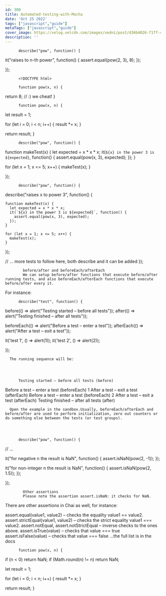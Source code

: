 ```yaml
---
id: 300
title: Automated-testing-with-Mocha
date: 'Oct 25 2022'
tags: ["javascript","guide"]
metaTags: ["javascript","guide"]
cover_image: https://velog.velcdn.com/images/xedni/post/d36b4026-f1ff-498e-b149-99e67a9b8691/title_javascript2.png
description: ''
---
```



      
        
        
          describe("pow", function() {

  it("raises to n-th power", function() {
    assert.equal(pow(2, 3), 8);
  });

});
        
      
      
      
      
        
        
          <!DOCTYPE html>
<html>
<head>
  <!-- add mocha css, to show results -->
  <link rel="stylesheet" href="https://cdnjs.cloudflare.com/ajax/libs/mocha/3.2.0/mocha.css">
  <!-- add mocha framework code -->
  <script src="https://cdnjs.cloudflare.com/ajax/libs/mocha/3.2.0/mocha.js"></script>
  <script>
    mocha.setup('bdd'); // minimal setup
  </script>
  <!-- add chai -->
  <script src="https://cdnjs.cloudflare.com/ajax/libs/chai/3.5.0/chai.js"></script>
  <script>
    // chai has a lot of stuff, let's make assert global
    let assert = chai.assert;
  </script>
</head>

<body>

  <script>
    function pow(x, n) {
      /* function code is to be written, empty now */
    }
  </script>

  <!-- the script with tests (describe, it...) -->
  <script src="test.js"></script>

  <!-- the element with id="mocha" will contain test results -->
  <div id="mocha"></div>

  <!-- run tests! -->
  <script>
    mocha.run();
  </script>
</body>

</html>
        
      
      
      
    
        
      
      
    
  
      
        
        
          function pow(x, n) {
  return 8; // :) we cheat!
}
        
      
      
      
    
        
      
      
    
  
    
        
      
      
    
  
      
        
        
          function pow(x, n) {
  let result = 1;

  for (let i = 0; i < n; i++) {
    result *= x;
  }

  return result;
}
        
      
      
      
      
        
        
          describe("pow", function() {

  function makeTest(x) {
    let expected = x * x * x;
    it(`${x} in the power 3 is ${expected}`, function() {
      assert.equal(pow(x, 3), expected);
    });
  }

  for (let x = 1; x <= 5; x++) {
    makeTest(x);
  }

});
        
      
      
      
    
        
      
      
    
  
      
        
        
          describe("pow", function() {

  describe("raises x to power 3", function() {

    function makeTest(x) {
      let expected = x * x * x;
      it(`${x} in the power 3 is ${expected}`, function() {
        assert.equal(pow(x, 3), expected);
      });
    }

    for (let x = 1; x <= 5; x++) {
      makeTest(x);
    }

  });

  // ... more tests to follow here, both describe and it can be added
});
        
      
      
      
    
        
      
      
    
  
            before/after and beforeEach/afterEach
            We can setup before/after functions that execute before/after running tests, and also beforeEach/afterEach functions that execute before/after every it.
For instance:

      
        
        
          describe("test", function() {

  before(() => alert("Testing started – before all tests"));
  after(() => alert("Testing finished – after all tests"));

  beforeEach(() => alert("Before a test – enter a test"));
  afterEach(() => alert("After a test – exit a test"));

  it('test 1', () => alert(1));
  it('test 2', () => alert(2));

});
        
      
      
      The running sequence will be:

      
        
        
          Testing started – before all tests (before)
Before a test – enter a test (beforeEach)
1
After a test – exit a test   (afterEach)
Before a test – enter a test (beforeEach)
2
After a test – exit a test   (afterEach)
Testing finished – after all tests (after)
        
      
      
      Open the example in the sandbox.Usually, beforeEach/afterEach and before/after are used to perform initialization, zero out counters or do something else between the tests (or test groups).

      
        
        
          describe("pow", function() {

  // ...

  it("for negative n the result is NaN", function() {
    assert.isNaN(pow(2, -1));
  });

  it("for non-integer n the result is NaN", function() {
    assert.isNaN(pow(2, 1.5));
  });

});
        
      
      
      
    
        
      
      
    
  
            Other assertions
            Please note the assertion assert.isNaN: it checks for NaN.
There are other assertions in Chai as well, for instance:

assert.equal(value1, value2) – checks the equality  value1 == value2.
assert.strictEqual(value1, value2) – checks the strict equality value1 === value2.
assert.notEqual, assert.notStrictEqual – inverse checks to the ones above.
assert.isTrue(value) – checks that value === true
assert.isFalse(value) – checks that value === false
…the full list is in the docs


      
        
        
          function pow(x, n) {
  if (n < 0) return NaN;
  if (Math.round(n) != n) return NaN;

  let result = 1;

  for (let i = 0; i < n; i++) {
    result *= x;
  }

  return result;
}
        
      
      
      
    
        
      
      
    
  
